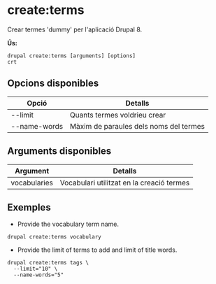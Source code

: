 # create:terms
Crear termes 'dummy' per l'aplicació Drupal 8.

**Ús:**
```
drupal create:terms [arguments] [options]
crt
```

## Opcions disponibles
Opció | Detalls
-------|-------------
--limit | Quants termes voldrieu crear
--name-words | Màxim de paraules dels noms del termes

## Arguments disponibles
Argument | Detalls
---------|-------------
vocabularies | Vocabulari utilitzat en la creació termes

## Exemples
* Provide the vocabulary term name.
```
drupal create:terms vocabulary
```
* Provide the limit of terms to add and limit of title words.
```
drupal create:terms tags \
  --limit="10" \
  --name-words="5"
```
